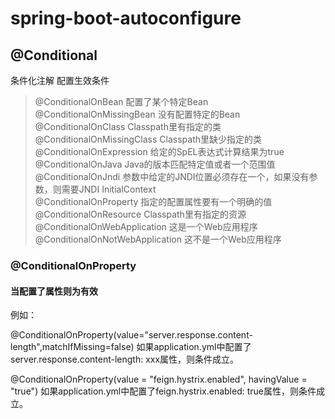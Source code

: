 spring-boot-autoconfigure  
==========  

@Conditional  
----------  

条件化注解	配置生效条件
> @ConditionalOnBean	配置了某个特定Bean  
> @ConditionalOnMissingBean	没有配置特定的Bean  
> @ConditionalOnClass	Classpath里有指定的类  
> @ConditionalOnMissingClass	Classpath里缺少指定的类  
> @ConditionalOnExpression	给定的SpEL表达式计算结果为true  
> @ConditionalOnJava	Java的版本匹配特定值或者一个范围值  
> @ConditionalOnJndi	参数中给定的JNDI位置必须存在一个，如果没有参数，则需要JNDI InitialContext  
> @ConditionalOnProperty	指定的配置属性要有一个明确的值  
> @ConditionalOnResource	Classpath里有指定的资源  
> @ConditionalOnWebApplication	这是一个Web应用程序  
> @ConditionalOnNotWebApplication	这不是一个Web应用程序  



### @ConditionalOnProperty

#### 当配置了属性则为有效

例如：

@ConditionalOnProperty(value="server.response.content-length",matchIfMissing=false)
如果application.yml中配置了server.response.content-length: xxx属性，则条件成立。

@ConditionalOnProperty(value = "feign.hystrix.enabled", havingValue = "true")
如果application.yml中配置了feign.hystrix.enabled: true属性，则条件成立。

